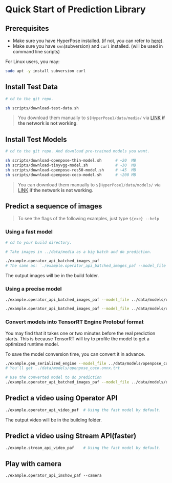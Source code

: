 # Quick Start of Prediction Library

## Prerequisites

* Make sure you have HyperPose installed. (if not, you can refer to [here](../install/prediction.md)).
* Make sure you have `svn`(subversion) and `curl` installed. (will be used in command line scripts)

For Linux users, you may:

```bash
sudo apt -y install subversion curl
```

## Install Test Data

```bash
# cd to the git repo.

sh scripts/download-test-data.sh
```

> You download them manually to `${HyperPose}/data/media/` via [LINK](https://github.com/CMU-Perceptual-Computing-Lab/openpose/tree/master/examples/media) **if the network is not working**.

## Install Test Models

```bash
# cd to the git repo. And download pre-trained models you want. 

sh scripts/download-openpose-thin-model.sh      # ~20  MB
sh scripts/download-tinyvgg-model.sh            # ~30  MB
sh scripts/download-openpose-res50-model.sh     # ~45  MB
sh scripts/download-openpose-coco-model.sh      # ~200 MB
```

> You can download them manually to `${HyperPose}/data/models/` via [LINK](https://github.com/tensorlayer/pretrained-models/tree/master/models/hyperpose) **if the network is not working**.

## Predict a sequence of images

> To see the flags of the following examples, just type `${exe} --help`

### Using a fast model

```bash
# cd to your build directory.

# Take images in ../data/media as a big batch and do prediction.

./example.operator_api_batched_images_paf
# The same as: `./example.operator_api_batched_images_paf --model_file ../data/models/hao28-600000-256x384.uff --input_folder ../data/media --input_width 384 --input_height 256`
```

The output images will be in the build folder.

### Using a precise model

```bash
./example.operator_api_batched_images_paf --model_file ../data/models/openpose_thin.onnx --input_width 432 --input_height 368 

./example.operator_api_batched_images_paf --model_file ../data/models/openpose_coco.onnx --input_width 656 --input_height 368 
```

### Convert models into TensorRT Engine Protobuf format

You may find that it takes one or two minutes before the real prediction starts. This is because TensorRT will try to profile the model to get a optimized runtime model. 

To save the model conversion time, you can convert it in advance.

```bash
./example.gen_serialized_engine --model_file ../data/models/openpose_coco.onnx --input_width 656 --input_height 368 --max_batch_size 20
# You'll get ../data/models/openpose_coco.onnx.trt

# Use the converted model to do prediction
./example.operator_api_batched_images_paf --model_file ../data/models/openpose_coco.onnx.trt --input_width 656 --input_height 368
```

## Predict a video using Operator API

```bash
./example.operator_api_video_paf  # Using the fast model by default.
```

The output video will be in the building folder.

## Predict a video using Stream API(faster)

```bash
./example.stream_api_video_paf    # Using the fast model by default.
```

## Play with camera

```camera
./example.operator_api_imshow_paf --camera
```